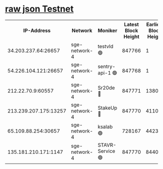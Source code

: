 
[raw json Testnet](https://rpc-check.sget.stavr.tech/sget/rpc-sget-result.json)
=


<table><tr><th>IP-Address</th><th>Network</th><th>Moniker</th><th>Latest Block Height</th><th>Earliest Block Height</th><th>Catching Up</th><th>Tx Index</th><th>Voting Power</th><th>Scan Time</th></tr><tr><td>34.203.237.64:26657</td><td>sge-network-4</td><td>testvld 🟢</td><td>847766</td><td>1</td><td>False</td><td>on</td><td>0</td><td>2023-12-28T11:00:06.559943394UTC</td></tr><tr><td>54.226.104.121:26657</td><td>sge-network-4</td><td>sentry-api-1 🟢</td><td>847768</td><td>1</td><td>False</td><td>on</td><td>0</td><td>2023-12-28T11:00:21.596837647UTC</td></tr><tr><td>212.22.70.9:60557</td><td>sge-network-4</td><td>Sr20de 🔴</td><td>847771</td><td>138001</td><td>False</td><td>on</td><td>99</td><td>2023-12-28T11:00:37.223661083UTC</td></tr><tr><td>213.239.207.175:13257</td><td>sge-network-4</td><td>StakeUp 🔴</td><td>847770</td><td>411001</td><td>False</td><td>off</td><td>100</td><td>2023-12-28T11:00:30.009255952UTC</td></tr><tr><td>65.109.88.254:30657</td><td>sge-network-4</td><td>ksalab 🟢</td><td>728167</td><td>442343</td><td>False</td><td>off</td><td>0</td><td>2023-12-28T11:00:34.755638485UTC</td></tr><tr><td>135.181.210.171:1147</td><td>sge-network-4</td><td>STAVR-Service 🟢</td><td>847770</td><td>844001</td><td>False</td><td>on</td><td>0</td><td>2023-12-28T11:00:30.335863514UTC</td></tr></table>
